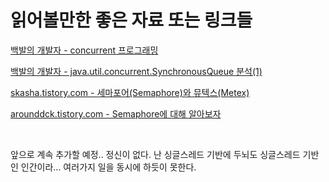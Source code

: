 # 읽어볼만한 좋은 자료 또는 링크들

[백발의 개발자 - concurrent 프로그래밍](https://m.blog.naver.com/PostList.naver?blogId=jjoommnn&categoryName=Concurrent%20%ED%94%84%EB%A1%9C%EA%B7%B8%EB%9E%98%EB%B0%8D&categoryNo=4&logCode=0)<br>

[백발의 개발자 - java.util.concurrent.SynchronousQueue 분석(1)](https://m.blog.naver.com/PostView.naver?isHttpsRedirect=true&blogId=jjoommnn&logNo=130171358905)<br>

[skasha.tistory.com - 세마포어(Semaphore)와 뮤텍스(Metex)](https://aroundck.tistory.com/5873)<br>

[arounddck.tistory.com - Semaphore에 대해 알아보자](https://aroundck.tistory.com/5873)<br>

<br>

앞으로 계속 추가할 예정.. 정신이 없다. 난 싱글스레드 기반에 두뇌도 싱글스레드 기반인 인간이라... 여러가지 일을 동시에 하듯이 못한다. 

